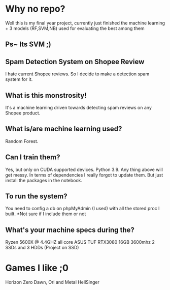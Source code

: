 # Why no repo?
Well this is my final year project, currently just finished the machine learning + 3 models (RF,SVM,NB) used for evaluating the best among them
## Ps~ Its SVM ;)


## Spam Detection System on Shopee Review
I hate current Shopee reviews. So I decide to make a detection spam system for it.


## What is this monstrosity!
It's a machine learning driven towards detecting spam reviews on any Shopee product.


## What is/are machine learning used?
Random Forest.


## Can I train them?
Yes, but only on CUDA supported devices. 
Python 3.9. Any thing above will get messy.
In terms of dependencies I really forgot to update them. But just install the packages in the notebook.

## To run the system?
You need to config a db on phpMyAdmin (I used) with all the stored proc I built.
*Not sure if I include them or not

## What's your machine specs during the?
Ryzen 5600X @ 4.4GHZ all core
ASUS TUF RTX3080
16GB 3600mhz
2 SSDs and 3 HDDs (Project on SSD)

# Games I like ;0
Horizon Zero Dawn, Ori and Metal HellSinger


